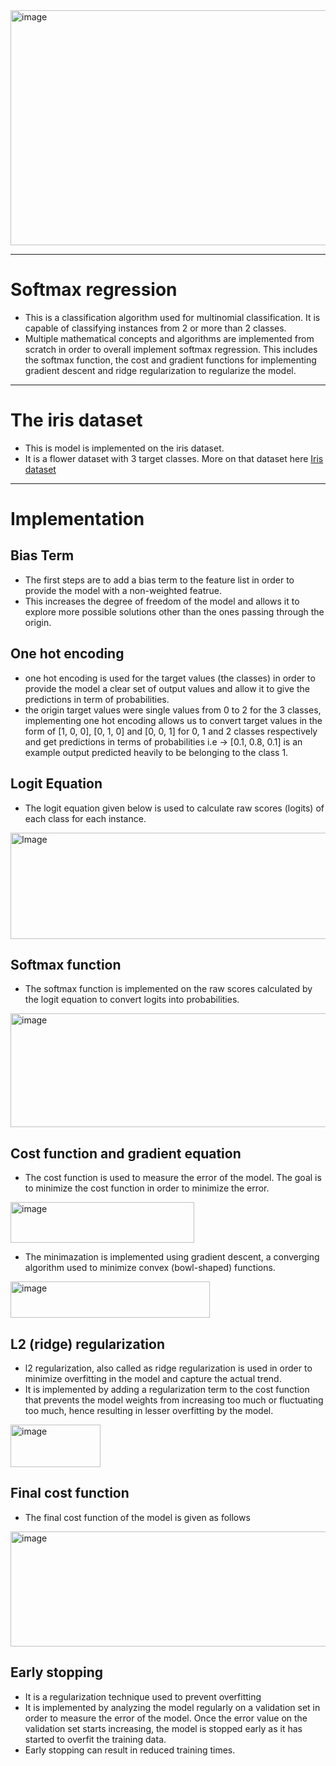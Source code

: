 <img width="850" height="376" alt="image" src="https://github.com/user-attachments/assets/d3a7cca3-e12e-4a86-832d-2976baa2250e" />

---
# Softmax regression
- This is a classification algorithm used for multinomial classification. It is capable of classifying instances from 2 or more than 2 classes.
- Multiple mathematical concepts and algorithms are implemented from scratch in order to overall implement softmax regression. This includes the softmax function, the cost and gradient functions for implementing gradient descent and ridge regularization to regularize the model.
---
# The iris dataset
- This is model is implemented on the iris dataset.
- It is a flower dataset with 3 target classes. More on that dataset here [Iris dataset](https://scikit-learn.org/1.5/auto_examples/datasets/plot_iris_dataset.html)
---
# Implementation
## Bias Term
- The first steps are to add a bias term to the feature list in order to provide the model with a non-weighted featrue. 
- This increases the degree of freedom of the model and allows it to explore more possible solutions other than the ones passing through the origin. 
  
## One hot encoding
- one hot encoding is used for the target values (the classes) in order to provide the model a clear set of output values and allow it to give the predictions in term of probabilities. 
- the origin target values were single values from 0 to 2 for the 3 classes, implementing one hot encoding allows us to convert target values in the form of [1, 0, 0], [0, 1, 0] and [0, 0, 1] for 0, 1 and 2 classes respectively and get predictions in terms of probabilities i.e -> [0.1, 0.8, 0.1] is an example output predicted heavily to be belonging to the class 1. 

## Logit Equation
- The logit equation given below is used to calculate raw scores (logits) of each class for each instance. 
<img width="646" height="170" alt="Image" src="https://github.com/user-attachments/assets/bfef07f6-e6a0-42c0-8932-211211fd89d2" />

## Softmax function
- The softmax function is implemented on the raw scores calculated by the logit equation to convert logits into probabilities. 
<img width="642" height="182" alt="image" src="https://github.com/user-attachments/assets/fdbafc41-9ec9-4d13-a1a4-d0db27a4700b" />

## Cost function and gradient equation
- The cost function is used to measure the error of the model. The goal is to minimize the cost function in order to minimize the error.  
<img width="294" height="65" alt="image" src="https://github.com/user-attachments/assets/729227be-0b2c-48f6-8305-6512568b88a5" />

- The minimazation is implemented using gradient descent, a converging algorithm used to minimize convex (bowl-shaped) functions.  
<img width="319" height="58" alt="image" src="https://github.com/user-attachments/assets/a875339b-3359-4b4c-a619-6d8dc735d6f2" />  

## L2 (ridge) regularization
- l2 regularization, also called as ridge regularization is used in order to minimize overfitting in the model and capture the actual trend.  
- It is implemented by adding a regularization term to the cost function that prevents the model weights from increasing too much or fluctuating too much, hence resulting in lesser overfitting by the model. 
<img width="144" height="68" alt="image" src="https://github.com/user-attachments/assets/1a33ec61-b708-4e83-be22-f837722f6203" />

## Final cost function
- The final cost function of the model is given as follows
<img width="694" height="184" alt="image" src="https://github.com/user-attachments/assets/aeabd9ef-40d4-4e09-9600-64f27c684edb" /> 

## Early stopping
- It is a regularization technique used to prevent overfitting 
- It is implemented by analyzing the model regularly on a validation set in order to measure the error of the model. Once the error value on the validation set starts increasing, the model is stopped early as it has started to overfit the training data. 
- Early stopping can result in reduced training times. 

